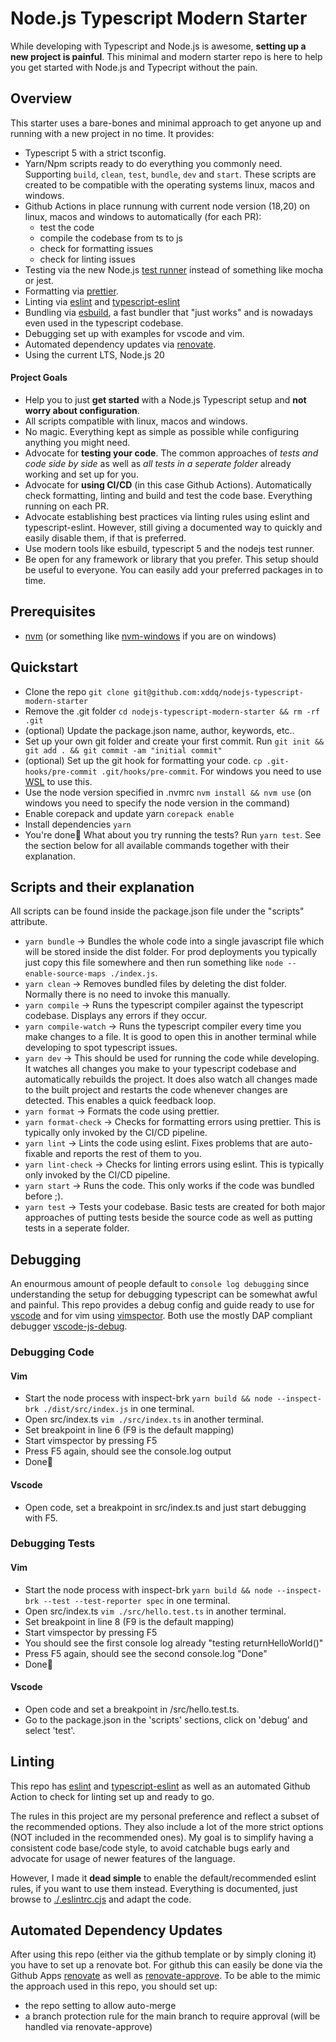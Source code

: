 # Node.js Typescript Modern Starter

While developing with Typescript and Node.js is awesome, **setting up a new
project is painful**.
This minimal and modern starter repo is here to help you get started with
Node.js and Typecript without the pain.

## Overview

This starter uses a bare-bones and minimal approach to get anyone up and
running with a new project in no time. It provides:

- Typescript 5 with a strict tsconfig.
- Yarn/Npm scripts ready to do everything you commonly need. Supporting `build`,
  `clean`, `test`, `bundle`, `dev` and `start`. These scripts are created to be
  compatible with the operating systems linux, macos and windows.
- Github Actions in place runnung with current node version (18,20) on linux,
  macos and windows to automatically (for each PR):
  - test the code
  - compile the codebase from ts to js
  - check for formatting issues
  - check for linting issues
- Testing via the new Node.js [test
  runner](https://nodejs.org/api/test.html#test-runner) instead of something
  like mocha or jest.
- Formatting via [prettier](https://prettier.io/).
- Linting via [eslint](https://eslint.org/) and
  [typescript-eslint](https://typescript-eslint.io/)
- Bundling via [esbuild](https://esbuild.github.io/), a fast bundler that "just
  works" and is nowadays even used in the typescript codebase.
- Debugging set up with examples for vscode and vim.
- Automated dependency updates via
  [renovate](https://github.com/renovatebot/renovate).
- Using the current LTS, Node.js 20

#### Project Goals

- Help you to just **get started** with a Node.js Typescript setup and **not
  worry about configuration**.
- All scripts compatible with linux, macos and windows.
- No magic. Everything kept as simple as possible while configuring anything you
  might need.
- Advocate for **testing your code**. The common approaches of _tests and code
  side by side_ as well as _all tests in a seperate folder_ already working and
  set up for you.
- Advocate for **using CI/CD** (in this case Github Actions). Automatically
  check formatting, linting and build and test the code base. Everything running
  on each PR.
- Advocate establishing best practices via linting rules using eslint and
  typescript-eslint. However, still giving a documented way to quickly and
  easily disable them, if that is preferred.
- Use modern tools like esbuild, typescript 5 and the nodejs test runner.
- Be open for any framework or library that you prefer. This setup should be
  useful to everyone. You can easily add your preferred packages in to time.

## Prerequisites

- [nvm](https://github.com/nvm-sh/nvm) (or something like
  [nvm-windows](https://github.com/coreybutler/nvm-windows) if you are on
  windows)

## Quickstart

- Clone the repo `git clone git@github.com:xddq/nodejs-typescript-modern-starter`
- Remove the .git folder `cd nodejs-typescript-modern-starter && rm -rf .git`
- (optional) Update the package.json name, author, keywords, etc..
- Set up your own git folder and create your first commit. Run `git init && git
add . && git commit -am "initial commit"`
- (optional) Set up the git hook for formatting your code. `cp
.git-hooks/pre-commit .git/hooks/pre-commit`. For windows you need to use
  [WSL](https://learn.microsoft.com/en-us/windows/wsl/install) to use this.
- Use the node version specified in .nvmrc `nvm install && nvm use` (on windows you need to specify the node version in the command)
- Enable corepack and update yarn `corepack enable`
- Install dependencies `yarn`
- You're done🎉 What about you try running the tests? Run `yarn test`. See the
  section below for all available commands together with their explanation.

## Scripts and their explanation

All scripts can be found inside the package.json file under the "scripts"
attribute.

- `yarn bundle` -> Bundles the whole code into a single javascript file which
  will be stored inside the dist folder. For prod deployments you typically just
  copy this file somewhere and then run something like `node --enable-source-maps
./index.js`.
- `yarn clean` -> Removes bundled files by deleting the dist folder. Normally
  there is no need to invoke this manually.
- `yarn compile` -> Runs the typescript compiler against the typescript
  codebase. Displays any errors if they occur.
- `yarn compile-watch` -> Runs the typescript compiler every time you make
  changes to a file. It is good to open this in another terminal while
  developing to spot typescript issues.
- `yarn dev` -> This should be used for running the code while developing. It
  watches all changes you make to your typescript codebase and automatically
  rebuilds the project. It does also watch all changes made to the built project
  and restarts the code whenever changes are detected. This enables a quick
  feedback loop.
- `yarn format` -> Formats the code using prettier.
- `yarn format-check` -> Checks for formatting errors using prettier. This is
  typically only invoked by the CI/CD pipeline.
- `yarn lint` -> Lints the code using eslint. Fixes problems that are
  auto-fixable and reports the rest of them to you.
- `yarn lint-check` -> Checks for linting errors using eslint. This is typically
  only invoked by the CI/CD pipeline.
- `yarn start` -> Runs the code. This only works if the code was bundled before ;).
- `yarn test` -> Tests your codebase. Basic tests are created for both major
  approaches of putting tests beside the source code as well as putting tests in
  a seperate folder.

## Debugging

An enourmous amount of people default to `console log debugging` since
understanding the setup for debugging typescript can be somewhat awful and
painful. This repo provides a debug config and guide ready to use for
[vscode](git@github.com:microsoft/vscode.git) and for vim using
[vimspector](https://github.com/puremourning/vimspector). Both use the mostly
DAP compliant debugger
[vscode-js-debug](https://github.com/microsoft/vscode-js-debug).

### Debugging Code

#### Vim

- Start the node process with inspect-brk `yarn build && node --inspect-brk ./dist/src/index.js` in one terminal.
- Open src/index.ts `vim ./src/index.ts` in another terminal.
- Set breakpoint in line 6 (F9 is the default mapping)
- Start vimspector by pressing F5
- Press F5 again, should see the console.log output
- Done🎉

#### Vscode

- Open code, set a breakpoint in src/index.ts and just start debugging with F5.

### Debugging Tests

#### Vim

- Start the node process with inspect-brk `yarn build && node --inspect-brk --test --test-reporter spec` in one terminal.
- Open src/index.ts `vim ./src/hello.test.ts` in another terminal.
- Set breakpoint in line 8 (F9 is the default mapping)
- Start vimspector by pressing F5
- You should see the first console log already "testing returnHelloWorld()"
- Press F5 again, should see the second console.log "Done"
- Done🎉

#### Vscode

- Open code and set a breakpoint in /src/hello.test.ts.
- Go to the package.json in the 'scripts' sections, click on 'debug' and select 'test'.

## Linting

This repo has [eslint](https://eslint.org/) and
[typescript-eslint](https://typescript-eslint.io/) as well as an automated
Github Action to check for linting set up and ready to go.

The rules in this project are my personal preference and reflect a subset of the
recommended options. They also include a lot of the more strict options (NOT
included in the recommended ones). My goal is to simplify having a consistent
code base/code style, to avoid catchable bugs early and advocate for usage of
newer features of the language.

However, I made it **dead simple** to enable the default/recommended eslint
rules, if you want to use them instead. Everything is documented, just browse to
[./.eslintrc.cjs](https://github.com/xddq/nodejs-typescript-modern-starter/blob/main/.eslintrc.cjs)
and adapt the code.

## Automated Dependency Updates

After using this repo (either via the github template or by simply cloning it)
you have to set up a renovate bot. For github this can easily be done via the
Github Apps [renovate](https://github.com/apps/renovate) as well as
[renovate-approve](https://github.com/apps/renovate-approve). To be able to the
mimic the approach used in this repo, you should set up:

- the repo setting to allow auto-merge
- a branch protection rule for the main branch to require approval (will be
  handled via renovate-approve)
